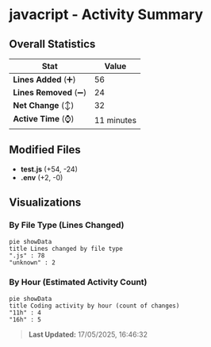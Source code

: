 # javacript - Activity Summary 

## Overall Statistics

| Stat                   | Value                                                             |
| ---------------------- | ----------------------------------------------------------------- |
| **Lines Added** (➕)   | 56                                          |
| **Lines Removed** (➖) | 24                                        |
| **Net Change** (↕)    | 32                |
| **Active Time** (⌚)   | 11 minutes |


## Modified Files
- **test.js** (+54, -24)
- **.env** (+2, -0)

## Visualizations

### By File Type (Lines Changed)

```mermaid
pie showData
title Lines changed by file type
".js" : 78
"unknown" : 2
```

### By Hour (Estimated Activity Count)

```mermaid
pie showData
title Coding activity by hour (count of changes)
"11h" : 4
"16h" : 5
```


> **Last Updated:** 17/05/2025, 16:46:32